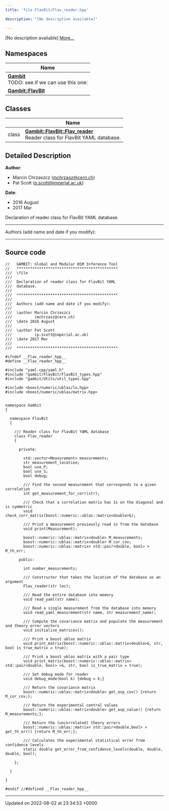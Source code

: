 ```yaml
---
title: 'file FlavBit/Flav_reader.hpp'

description: "[No description available]"

---
```







[No description available] [More...](#detailed-description)

## Namespaces

| Name           |
| -------------- |
| **[Gambit](/documentation/code/main/namespaces/namespacegambit/)** <br>TODO: see if we can use this one:  |
| **[Gambit::FlavBit](/documentation/code/main/namespaces/namespacegambit_1_1flavbit/)**  |

## Classes

|                | Name           |
| -------------- | -------------- |
| class | **[Gambit::FlavBit::Flav_reader](/documentation/code/main/classes/classgambit_1_1flavbit_1_1flav__reader/)** <br>Reader class for FlavBit YAML database.  |

## Detailed Description


**Author**: 

  * Marcin Chrzaszcz ([mchrzasz@cern.ch](mailto:mchrzasz@cern.ch)) 
  * Pat Scott ([p.scott@imperial.ac.uk](mailto:p.scott@imperial.ac.uk)) 


**Date**: 

  * 2016 August
  * 2017 Mar


Declaration of reader class for FlavBit YAML database.



------------------

Authors (add name and date if you modify):



------------------




## Source code

```
//   GAMBIT: Global and Modular BSM Inference Tool
//   *********************************************
///  \file
///
///  Declaration of reader class for FlavBit YAML
///  database.
///
///  *********************************************
///
///  Authors (add name and date if you modify):
///
///  \author Marcin Chrzaszcz
///          (mchrzasz@cern.ch)
///  \date 2016 August
///
///  \author Pat Scott
///          (p.scott@imperial.ac.uk)
///  \date 2017 Mar
///
///  *********************************************

#ifndef __Flav_reader_hpp__
#define __Flav_reader_hpp__

#include "yaml-cpp/yaml.h"
#include "gambit/FlavBit/FlavBit_types.hpp"
#include "gambit/Utils/util_types.hpp"

#include <boost/numeric/ublas/lu.hpp>
#include <boost/numeric/ublas/matrix.hpp>


namespace Gambit
{

  namespace FlavBit
  {

    /// Reader class for FlavBit YAML database
    class Flav_reader
    {

      private:

        std::vector<Measurement> measurements;
        str measurement_location;
        bool use_P;
        bool use_S;
        bool debug;

        /// Find the second measurement that corresponds to a given correlation
        int get_measurement_for_corr(str);

        /// Check that a correlation matrix has 1s on the diagonal and is symmetric
        void check_corr_matrix(boost::numeric::ublas::matrix<double>&);

        /// Print a measurement previously read in from the database
        void print(Measurement);

        boost::numeric::ublas::matrix<double> M_measurements;
        boost::numeric::ublas::matrix<double> M_cor_cov;
        boost::numeric::ublas::matrix< std::pair<double, bool> > M_th_err;

      public:

        int number_measurements;

        /// Constructor that takes the location of the database as an argument
        Flav_reader(str loc);

        /// Read the entire database into memory
        void read_yaml(str name);

        /// Read a single measurement from the database into memory
        void read_yaml_measurement(str name, str measurement_name);

        /// Compute the covariance matrix and populate the measurement and theory error vectors
        void initialise_matrices();

        /// Print a boost ublas matrix
        void print_matrix(boost::numeric::ublas::matrix<double>&, str, bool is_true_matrix = true);

        /// Print a boost ublas matrix with a pair type
        void print_matrix(boost::numeric::ublas::matrix< std::pair<double, bool> >&, str, bool is_true_matrix = true);

        /// Set debug mode for reader
        void debug_mode(bool k) {debug = k;}

        /// Return the covariance matrix
        boost::numeric::ublas::matrix<double> get_exp_cov() {return M_cor_cov;};

        /// Return the experimental central values
        boost::numeric::ublas::matrix<double> get_exp_value() {return M_measurements;};

        /// Return the (uncorrelated) theory errors
        boost::numeric::ublas::matrix< std::pair<double,bool> > get_th_err() {return M_th_err;};

        /// Calculates the experimental statistical error from confidence levels
        static double get_error_from_confidence_levels(double, double, double, bool);

    };

  }

}

#endif //#defined __Flav_reader_hpp__
```


-------------------------------

Updated on 2022-08-02 at 23:34:53 +0000
